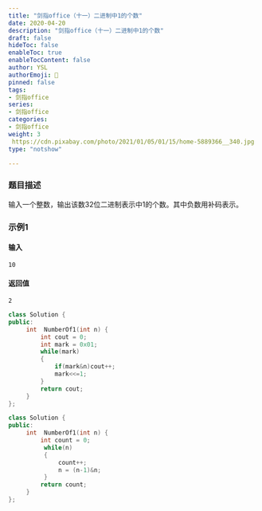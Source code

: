 ```yaml
---
title: "剑指office（十一）二进制中1的个数"
date: 2020-04-20
description: "剑指office（十一）二进制中1的个数"
draft: false
hideToc: false
enableToc: true
enableTocContent: false
author: YSL
authorEmoji: 🎅
pinned: false
tags:
- 剑指office
series:
- 剑指office
categories:
- 剑指office
weight: 3
 https://cdn.pixabay.com/photo/2021/01/05/01/15/home-5889366__340.jpg
type: "notshow"

---
```


### 题目描述

输入一个整数，输出该数32位二进制表示中1的个数。其中负数用补码表示。

### 示例1

#### 输入

```
10
```

#### 返回值

```
2
```

```c++
class Solution {
public:
     int  NumberOf1(int n) {
         int cout = 0;
         int mark = 0x01;
         while(mark)
         {
             if(mark&n)cout++;
             mark<<=1;
         }
         return cout;
     }
};
```
```c++
class Solution {
public:
     int  NumberOf1(int n) {
         int count = 0;
          while(n)
          {
              count++;
              n = (n-1)&n;
          }
         return count;
     }
};
```